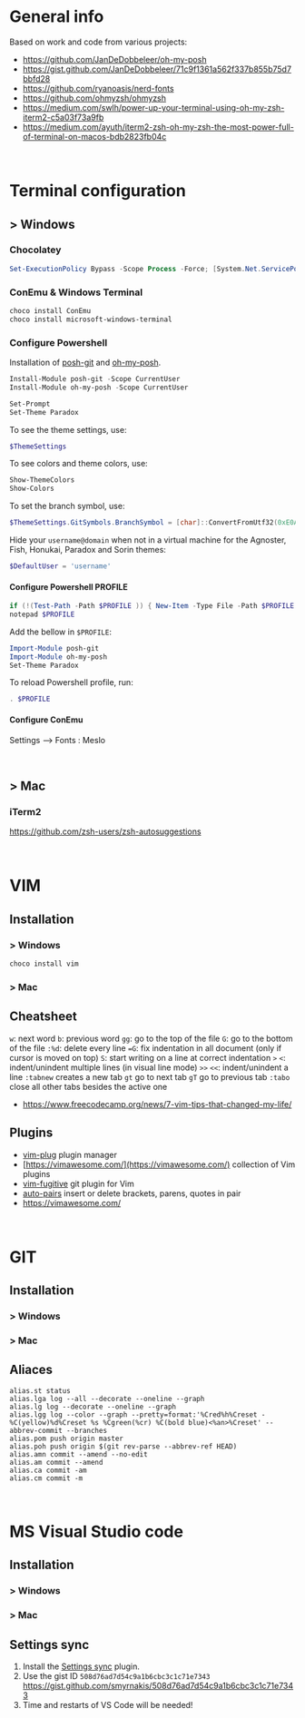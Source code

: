 # General info

Based on work and code from various projects:

* https://github.com/JanDeDobbeleer/oh-my-posh
* https://gist.github.com/JanDeDobbeleer/71c9f1361a562f337b855b75d7bbfd28
* https://github.com/ryanoasis/nerd-fonts
* https://github.com/ohmyzsh/ohmyzsh
* https://medium.com/swlh/power-up-your-terminal-using-oh-my-zsh-iterm2-c5a03f73a9fb
* https://medium.com/ayuth/iterm2-zsh-oh-my-zsh-the-most-power-full-of-terminal-on-macos-bdb2823fb04c

<br>

# Terminal configuration
## > Windows
### Chocolatey
``` ps1
Set-ExecutionPolicy Bypass -Scope Process -Force; [System.Net.ServicePointManager]::SecurityProtocol = [System.Net.ServicePointManager]::SecurityProtocol -bor 3072; iex ((New-Object System.Net.WebClient).DownloadString('https://chocolatey.org/install.ps1'))
```

### ConEmu & Windows Terminal
``` ps1
choco install ConEmu
choco install microsoft-windows-terminal
```

### Configure Powershell
Installation of [posh-git](https://dahlbyk.github.io/posh-git/) and [oh-my-posh](https://pecigonzalo.github.io/Oh-My-Posh/).
``` ps1
Install-Module posh-git -Scope CurrentUser
Install-Module oh-my-posh -Scope CurrentUser
```
``` ps1
Set-Prompt
Set-Theme Paradox
```

To see the theme settings, use:
``` ps1
$ThemeSettings
```

To see colors and theme colors, use:
``` ps1
Show-ThemeColors
Show-Colors
```

To set the branch symbol, use:
``` ps1
$ThemeSettings.GitSymbols.BranchSymbol = [char]::ConvertFromUtf32(0xE0A0)
```

Hide your `username@domain` when not in a virtual machine for the Agnoster, Fish, Honukai, Paradox and Sorin themes:
``` ps1
$DefaultUser = 'username'
```

#### Configure Powershell PROFILE
``` ps1
if (!(Test-Path -Path $PROFILE )) { New-Item -Type File -Path $PROFILE -Force }
notepad $PROFILE
```

Add the bellow in `$PROFILE`:
``` ps1
Import-Module posh-git
Import-Module oh-my-posh
Set-Theme Paradox
```

To reload Powershell profile, run:
``` ps1
. $PROFILE
```

#### Configure ConEmu
Settings --> Fonts : Meslo

<br>

## > Mac
### iTerm2


https://github.com/zsh-users/zsh-autosuggestions

<br>

# VIM
## Installation
### > Windows

``` ps1
choco install vim
```

### > Mac

## Cheatsheet
`w`: next word
`b`: previous word
`gg`: go to the top of the file
`G`: go to the bottom of the file
`:%d`: delete every line
`=G`: fix indentation in all document (only if cursor is moved on top)
`S`: start writing on a line at correct indentation
`>` `<`: indent/unindent multiple lines (in visual line mode)
`>>` `<<`: indent/unindent a line
`:tabnew` creates a new tab
`gt` go to next tab
`gT` go to previous tab
`:tabo` close all other tabs besides the active one

* https://www.freecodecamp.org/news/7-vim-tips-that-changed-my-life/

## Plugins

* [vim-plug](https://github.com/junegunn/vim-plug) plugin manager
* [https://vimawesome.com/](https://vimawesome.com/) collection of Vim plugins
* [vim-fugitive](https://github.com/tpope/vim-fugitive) git plugin for Vim
* [auto-pairs](https://github.com/jiangmiao/auto-pairs) insert or delete brackets, parens, quotes in pair
* https://vimawesome.com/

<br>

# GIT
## Installation
### > Windows

### > Mac


## Aliaces
``` git
alias.st status
alias.lga log --all --decorate --oneline --graph
alias.lg log --decorate --oneline --graph
alias.lgg log --color --graph --pretty=format:'%Cred%h%Creset -%C(yellow)%d%Creset %s %Cgreen(%cr) %C(bold blue)<%an>%Creset' --abbrev-commit --branches
alias.pom push origin master
alias.poh push origin $(git rev-parse --abbrev-ref HEAD)
alias.amn commit --amend --no-edit
alias.am commit --amend
alias.ca commit -am
alias.cm commit -m
```

<br>

# MS Visual Studio code
## Installation
### > Windows

### > Mac

## Settings sync
1) Install the [Settings sync](https://marketplace.visualstudio.com/items?itemName=Shan.code-settings-sync) plugin.
2) Use the gist ID `508d76ad7d54c9a1b6cbc3c1c71e7343`
https://gist.github.com/smyrnakis/508d76ad7d54c9a1b6cbc3c1c71e7343
3) Time and restarts of VS Code will be needed!
